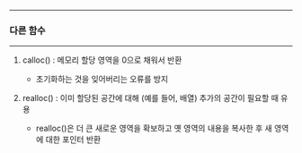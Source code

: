 -----
### 다른 함수
-----
1. calloc() : 메모리 할당 영역을 0으로 채워서 반환
   - 초기화하는 것을 잊어버리는 오류를 방지

2. realloc() : 이미 할당된 공간에 대해 (예를 들어, 배열) 추가의 공간이 필요할 때 유용
   - realloc()은 더 큰 새로운 영역을 확보하고 옛 영역의 내용을 복사한 후 새 영역에 대한 포인터 반환
